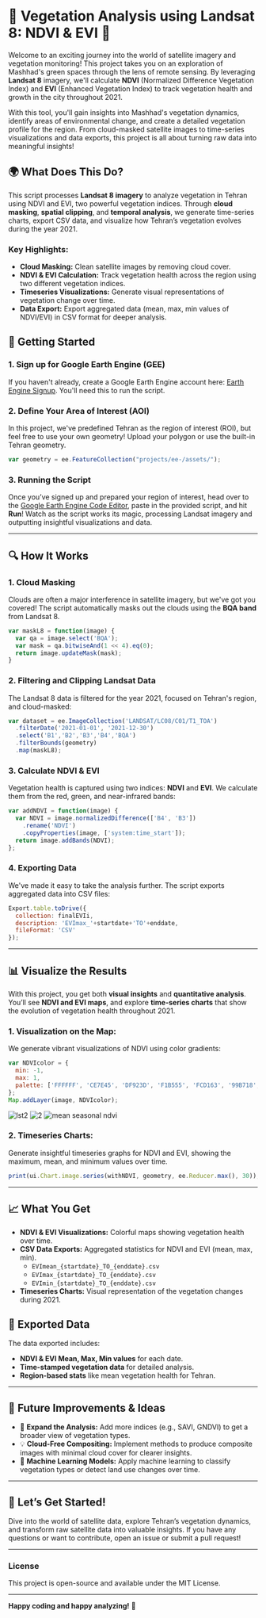 
# 🌱 **Vegetation Analysis using Landsat 8: NDVI & EVI** 🌱

Welcome to an exciting journey into the world of satellite imagery and vegetation monitoring! This project takes you on an exploration of Mashhad's green spaces through the lens of remote sensing. By leveraging **Landsat 8** imagery, we'll calculate **NDVI** (Normalized Difference Vegetation Index) and **EVI** (Enhanced Vegetation Index) to track vegetation health and growth in the city throughout 2021.

With this tool, you'll gain insights into Mashhad's vegetation dynamics, identify areas of environmental change, and create a detailed vegetation profile for the region. From cloud-masked satellite images to time-series visualizations and data exports, this project is all about turning raw data into meaningful insights!

## 🌍 **What Does This Do?**

This script processes **Landsat 8 imagery** to analyze vegetation in Tehran using NDVI and EVI, two powerful vegetation indices. Through **cloud masking**, **spatial clipping**, and **temporal analysis**, we generate time-series charts, export CSV data, and visualize how Tehran’s vegetation evolves during the year 2021.

### Key Highlights:

- **Cloud Masking:** Clean satellite images by removing cloud cover.
- **NDVI & EVI Calculation:** Track vegetation health across the region using two different vegetation indices.
- **Timeseries Visualizations:** Generate visual representations of vegetation change over time.
- **Data Export:** Export aggregated data (mean, max, min values of NDVI/EVI) in CSV format for deeper analysis.

## 🚀 **Getting Started**

### 1. **Sign up for Google Earth Engine (GEE)**

If you haven't already, create a Google Earth Engine account here: [Earth Engine Signup](https://signup.earthengine.google.com/). You'll need this to run the script.

### 2. **Define Your Area of Interest (AOI)**

In this project, we've predefined Tehran as the region of interest (ROI), but feel free to use your own geometry! Upload your polygon or use the built-in Tehran geometry.

```javascript
var geometry = ee.FeatureCollection("projects/ee-/assets/");
```

### 3. **Running the Script**

Once you’ve signed up and prepared your region of interest, head over to the [Google Earth Engine Code Editor](https://code.earthengine.google.com/), paste in the provided script, and hit **Run**! Watch as the script works its magic, processing Landsat imagery and outputting insightful visualizations and data.

---

## 🔍 **How It Works**

### 1. **Cloud Masking**
Clouds are often a major interference in satellite imagery, but we've got you covered! The script automatically masks out the clouds using the **BQA band** from Landsat 8.

```javascript
var maskL8 = function(image) {
  var qa = image.select('BQA');
  var mask = qa.bitwiseAnd(1 << 4).eq(0);
  return image.updateMask(mask);
}
```

### 2. **Filtering and Clipping Landsat Data**
The Landsat 8 data is filtered for the year 2021, focused on Tehran's region, and cloud-masked:

```javascript
var dataset = ee.ImageCollection('LANDSAT/LC08/C01/T1_TOA')
  .filterDate('2021-01-01', '2021-12-30')
  .select('B1','B2','B3','B4','BQA')
  .filterBounds(geometry)
  .map(maskL8);
```

### 3. **Calculate NDVI & EVI**
Vegetation health is captured using two indices: **NDVI** and **EVI**. We calculate them from the red, green, and near-infrared bands:

```javascript
var addNDVI = function(image) {
  var NDVI = image.normalizedDifference(['B4', 'B3'])
    .rename('NDVI')
    .copyProperties(image, ['system:time_start']);
  return image.addBands(NDVI);
};
```

### 4. **Exporting Data**
We've made it easy to take the analysis further. The script exports aggregated data into CSV files:

```javascript
Export.table.toDrive({
  collection: finalEVIi,
  description: 'EVImax_'+startdate+'TO'+enddate,
  fileFormat: 'CSV'
});
```

---

## 📊 **Visualize the Results**

With this project, you get both **visual insights** and **quantitative analysis**. You’ll see **NDVI and EVI maps**, and explore **time-series charts** that show the evolution of vegetation health throughout 2021.

### 1. **Visualization on the Map:**
We generate vibrant visualizations of NDVI using color gradients:

```javascript
var NDVIcolor = {
  min: -1,
  max: 1,
  palette: ['FFFFFF', 'CE7E45', 'DF923D', 'F1B555', 'FCD163', '99B718', '74A901', '66A000', '529400', '3E8601', '207401', '056201', '004C00', '023B01', '012E01', '011D01', '011301'],
};
Map.addLayer(image, NDVIcolor);
```
![lst2](https://user-images.githubusercontent.com/104256716/176609541-74284575-5554-4804-bb4b-9fbf8ba76659.png)
![2](https://github.com/user-attachments/assets/3250f089-f757-433c-9115-055e9106f889)
![mean seasonal ndvi](https://github.com/user-attachments/assets/92102645-c46d-484a-8109-33eb5d0d3d49)
### 2. **Timeseries Charts:**
Generate insightful timeseries graphs for NDVI and EVI, showing the maximum, mean, and minimum values over time.

```javascript
print(ui.Chart.image.series(withNDVI, geometry, ee.Reducer.max(), 30));
```

---

## 📈 **What You Get**

- **NDVI & EVI Visualizations:** Colorful maps showing vegetation health over time.
- **CSV Data Exports:** Aggregated statistics for NDVI and EVI (mean, max, min).
  - `EVImean_{startdate}_TO_{enddate}.csv`
  - `EVImax_{startdate}_TO_{enddate}.csv`
  - `EVImin_{startdate}_TO_{enddate}.csv`
- **Timeseries Charts:** Visual representation of the vegetation changes during 2021.

## 📝 **Exported Data**

The data exported includes:
- **NDVI & EVI Mean, Max, Min values** for each date.
- **Time-stamped vegetation data** for detailed analysis.
- **Region-based stats** like mean vegetation health for Tehran.

---

## 🎉 **Future Improvements & Ideas**

- 🌿 **Expand the Analysis:** Add more indices (e.g., SAVI, GNDVI) to get a broader view of vegetation types.
- 💡 **Cloud-Free Compositing:** Implement methods to produce composite images with minimal cloud cover for clearer insights.
- 🤖 **Machine Learning Models:** Apply machine learning to classify vegetation types or detect land use changes over time.

---

## 🚀 **Let’s Get Started!**

Dive into the world of satellite data, explore Tehran’s vegetation dynamics, and transform raw satellite data into valuable insights. If you have any questions or want to contribute, open an issue or submit a pull request!

---

### License

This project is open-source and available under the MIT License.

---

**Happy coding and happy analyzing!** 🌱

